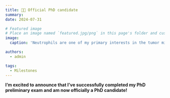 ```yaml
---
title: 👏🏼 Official PhD candidate
summary: 
date: 2024-07-31

# Featured image
# Place an image named `featured.jpg/png` in this page's folder and customize its options here.
image:
  caption: 'Neutrophils are one of my primary interests in the tumor microenvironment, and they are also the focus of my PhD project.'

authors:
  - admin

tags:
  - Milestones
---
```


**I’m excited to announce that I’ve successfully completed my PhD preliminary exam and am now officially a PhD candidate!**